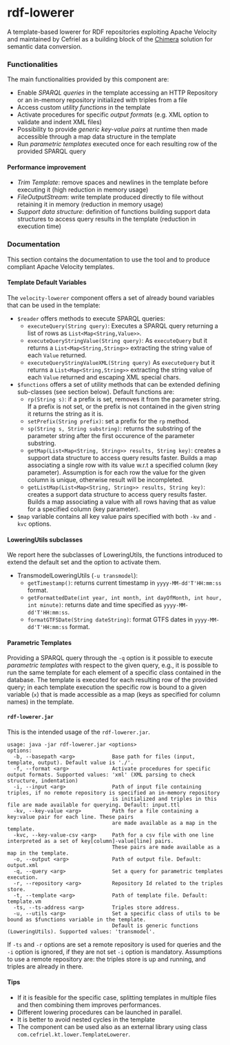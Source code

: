 # rdf-lowerer

A template-based lowerer for RDF repositories exploiting Apache Velocity and maintained by Cefriel as a building block of the [Chimera](https://github.com/cefriel/chimera) solution for semantic data conversion.

### Functionalities
The main functionalities provided by this component are:
- Enable _SPARQL queries_ in the template accessing an HTTP Repository or an in-memory repository initialized with triples from a file
- Access custom _utility functions_ in the template
- Activate procedures for specific _output formats_ (e.g. XML option to validate and indent XML files)
- Possibility to provide _generic key-value pairs_ at runtime then made accessible through a map data structure in the template
- Run _parametric templates_ executed once for each resulting row of the provided SPARQL query 

#### Performance improvement
- _Trim Template_: remove spaces and newlines in the template before executing it (high reduction in memory usage)
- _FileOutputStream_: write template produced directly to file without retaining it in memory (reduction in memory usage)
- _Support data structure_: definition of functions building support data structures to access query results in the template (reduction in execution time)

### Documentation
This section contains the documentation to use the tool and to produce compliant Apache Velocity templates.

#### Template Default Variables
The `velocity-lowerer` component offers a set of already bound variables that can be used in the template:
- `$reader` offers methods to execute SPARQL queries:
  - `executeQuery(String query)`: Executes a SPARQL query returning a list of rows as `List<Map<String,Value>>`.
  - `executeQueryStringValue(String query)`: As `executeQuery` but it returns a `List<Map<String,String>>` extracting the string value of each `Value` returned.
  - `executeQueryStringValueXML(String query)` As `executeQuery` but it returns a `List<Map<String,String>>` extracting the string value of each `Value` returned and escaping XML special chars.
- `$functions` offers a set of utility methods that can be extended defining sub-classes (see section below). Default functions are:
  - `rp(String s)`: if a prefix is set, removes it from the parameter string. If a prefix is not set, or the prefix is not contained in the given string it returns the string as it is.
  - `setPrefix(String prefix)`: set a prefix for the `rp` method.
  - `sp(String s, String substring)`: returns the substring of the parameter string after the first occurence of the parameter substring.
  - `getMap(List<Map<String, String>> results, String key)`: creates a support data structure to access query results faster. Builds a map associating a single row with its value w.r.t a specified column (key parameter). Assumption is for each row the value for the given column is unique, otherwise result will be incompleted.
  - `getListMap(List<Map<String, String>> results, String key)`: creates a support data structure to access query results faster. Builds a map associating a value with all rows having that as value for a specified column (key parameter).
- `$map` variable contains all key value pairs specified with both `-kv` and `-kvc` options.

#### LoweringUtils subclasses
We report here the subclasses of LoweringUtils, the functions introduced to extend the default set and the option to activate them.
- TransmodelLoweringUtils (`-u transmodel`):
  - `getTimestamp()`: returns current timestamp in `yyyy-MM-dd'T'HH:mm:ss` format.
  - `getFormattedDate(int year, int month, int dayOfMonth, int hour, int minute)`: returns date and time specified as `yyyy-MM-dd'T'HH:mm:ss`.
  - `formatGTFSDate(String dateString)`: format GTFS dates in `yyyy-MM-dd'T'HH:mm:ss` format.
  
#### Parametric Templates
Providing a SPARQL query through the `-q` option is it possible to execute _parametric templates_ with respect to the given query, e.g., it is possible to run the same template for each element of a specific class contained in the database. The template is executed for each resulting row of the provided query; in each template execution the specific row is bound to a given variable (`x`) that is made accessible as a map (keys as specified for column names) in the template.

#### `rdf-lowerer.jar` ####
This is the intended usage of the `rdf-lowerer.jar`.
```
usage: java -jar rdf-lowerer.jar <options>
options:
  -b, --basepath <arg>            Base path for files (input, template, output). Default value is './'.
  -f, --format <arg>              Activate procedures for specific output formats. Supported values: 'xml' (XML parsing to check                                           structure, indentation)
  -i, --input <arg>               Path of input file containing triples, if no remote repository is specified an in-memory repository
                                  is initialized and triples in this file are made available for querying. Default: input.ttl
  -kv, --key-value <arg>          Path for a file containing a key:value pair for each line. These pairs
                                  are made available as a map in the template.
  -kvc, --key-value-csv <arg>     Path for a csv file with one line interpreted as a set of key[column]-value[line] pairs. 
                                  These pairs are made available as a map in the template.
  -o, --output <arg>              Path of output file. Default: output.xml
  -q, --query <arg>               Set a query for parametric templates execution.
  -r, --repository <arg>          Repository Id related to the triples store.
  -t, --template <arg>            Path of template file. Default: template.vm
  -ts, --ts-address <arg>         Triples store address.
  -u, --utils <arg>               Set a specific class of utils to be bound as $functions variable in the template.
                                  Default is generic functions (LoweringUtils). Supported values: 'transmodel'.
```
If `-ts` and `-r` options are set a remote repository is used for queries and the `-i` option is ignored, if they are not set `-i` option is mandatory. Assumptions to use a remote repository are: the triples store is up and running, and triples are already in there.

#### Tips ####
- If it is feasible for the specific case, splitting templates in multiple files and then combining them improves performances. 
- Different lowering procedures can be launched in parallel.
- It is better to avoid nested cycles in the template
- The component can be used also as an external library using class `com.cefriel.kt.lower.TemplateLowerer`.
